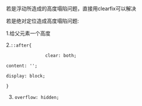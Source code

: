 若是浮动所造成的高度塌陷问题，直接用clearfix可以解决

若是绝对定位造成高度塌陷问题:

1.给父元素一个高度

2.`::after{`

`				clear: both;`					

`content: '';`

`display: block;`

`}`

3. `overflow: hidden;`
